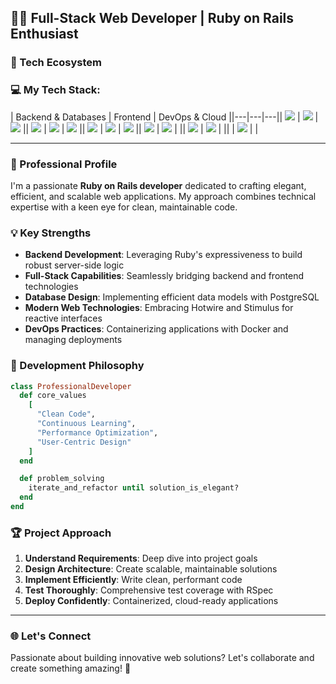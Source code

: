 ## 👨‍💻 Full-Stack Web Developer | Ruby on Rails Enthusiast

### 🚀 Tech Ecosystem

### 💻 My Tech Stack:
| Backend & Databases | Frontend | DevOps & Cloud ||---|---|---|| <a href="https://ruby-doc.org/3.3.5/"><img src="https://img.shields.io/badge/Ruby-CC342D?style=for-the-badge&logo=ruby&logoColor=white" /></a> | <a href="https://developer.mozilla.org/en-US/docs/Web/HTML"><img src="https://img.shields.io/badge/HTML5-E34F26?style=for-the-badge&logo=html5&logoColor=white" /></a> | <a href="https://docs.docker.com/"><img src="https://img.shields.io/badge/Docker-2496ED?style=for-the-badge&logo=docker&logoColor=white" /></a> || <a href="https://guides.rubyonrails.org/"><img src="https://img.shields.io/badge/Rails-CC0000?style=for-the-badge&logo=rubyonrails&logoColor=white" /></a> | <a href="https://developer.mozilla.org/en-US/docs/Web/CSS"><img src="https://img.shields.io/badge/CSS3-1572B6?style=for-the-badge&logo=css3&logoColor=white" /></a> | <a href="https://kubernetes.io/docs/home/"><img src="https://img.shields.io/badge/Kubernetes-326CE5?style=for-the-badge&logo=kubernetes&logoColor=white" /></a> || <a href="https://www.postgresql.org/docs/"><img src="https://img.shields.io/badge/PostgreSQL-336791?style=for-the-badge&logo=postgresql&logoColor=white" /></a> | <a href="https://tailwindcss.com/docs"><img src="https://img.shields.io/badge/Tailwind_CSS-38B2AC?style=for-the-badge&logo=tailwind-css&logoColor=white" /></a> | <a href="https://cloud.yandex.com/en-ru/docs/"><img src="https://img.shields.io/badge/Yandex.Cloud-FC3F1D?style=for-the-badge&logo=yandex&logoColor=white" /></a> || <a href="https://redis.io/docs/latest/"><img src="https://img.shields.io/badge/Redis-DC382D?style=for-the-badge&logo=redis&logoColor=white" /></a> | <a href="https://developer.mozilla.org/en-US/docs/Web/JavaScript"><img src="https://img.shields.io/badge/JavaScript-F7DF1E?style=for-the-badge&logo=javascript&logoColor=black" /></a> | || <a href="https://rspec.info/"><img src="https://img.shields.io/badge/RSpec-4B8DBA?style=for-the-badge&logo=rspec&logoColor=white" /></a> | <a href="https://stimulus.hotwired.dev/"><img src="https://img.shields.io/badge/Stimulus-EAB8C9?style=for-the-badge&logo=stimulus&logoColor=black" /></a> | || | <a href="https://hotwired.dev/"><img src="https://img.shields.io/badge/Hotwire-EAB8C9?style=for-the-badge&logo=hotwire&logoColor=black" /></a> | |


<hr>

### 🌟 Professional Profile

I'm a passionate <b>Ruby on Rails developer</b> dedicated to crafting elegant, efficient, and scalable web applications. My approach combines technical expertise with a keen eye for clean, maintainable code.

### 💡 Key Strengths

- **Backend Development**: Leveraging Ruby's expressiveness to build robust server-side logic
- **Full-Stack Capabilities**: Seamlessly bridging backend and frontend technologies
- **Database Design**: Implementing efficient data models with PostgreSQL
- **Modern Web Technologies**: Embracing Hotwire and Stimulus for reactive interfaces
- **DevOps Practices**: Containerizing applications with Docker and managing deployments

### 🔧 Development Philosophy

```ruby
class ProfessionalDeveloper
  def core_values
    [
      "Clean Code",
      "Continuous Learning",
      "Performance Optimization",
      "User-Centric Design"
    ]
  end

  def problem_solving
    iterate_and_refactor until solution_is_elegant?
  end
end
```

### 🏆 Project Approach

1. **Understand Requirements**: Deep dive into project goals
2. **Design Architecture**: Create scalable, maintainable solutions
3. **Implement Efficiently**: Write clean, performant code
4. **Test Thoroughly**: Comprehensive test coverage with RSpec
5. **Deploy Confidently**: Containerized, cloud-ready applications

<hr>

### 🌐 Let's Connect

Passionate about building innovative web solutions? Let's collaborate and create something amazing! 🚀
